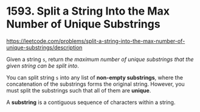 # 1593. Split a String Into the Max Number of Unique Substrings

<https://leetcode.com/problems/split-a-string-into-the-max-number-of-unique-substrings/description>

Given a string `s`, return _the maximum number of unique substrings that the given string can be split into_.

You can split string `s` into any list of __non-empty substrings__, where the concatenation of the substrings forms the original string. However, you must split the substrings such that all of them are __unique__.

A __substring__ is a contiguous sequence of characters within a string.
